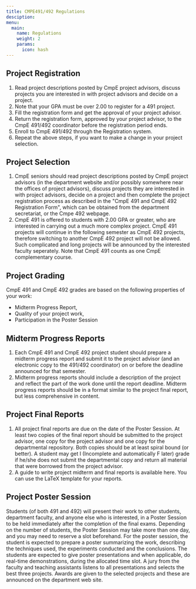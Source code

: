 ```yaml
---
title: CMPE491/492 Regulations
desciption:
menu:
  main:
    name: Regulations
    weight: 2
    params:
      icon: hash
---
```



## Project Registration

1. Read project descriptions posted by CmpE project advisors, discuss projects you are interested in with project advisors and decide on a project.
2. Note that your GPA must be over 2.00 to register for a 491 project.
3. Fill the registration form and get the approval of your project advisor.
4. Return the registration form, approved by your project advisor, to the CmpE 491/492 coordinator before the registration period ends.
5. Enroll to CmpE 491/492 through the Registration system. 
6. Repeat the above steps, if you want to make a change in your project selection.


## Project Selection

1. CmpE seniors should read project descriptions posted by CmpE project advisors (in the department website and/or possibly somewhere near the offices of project advisors), discuss projects they are interested in with project advisors, decide on a project and then complete the project registration process as described in the "CmpE 491 and CmpE 492 Registration Form", which can be obtained from the department secretariat, or the Cmpe 492 webpage.
2. CmpE 491 is offered to students with 2.00 GPA or greater, who are interested in carrying out a much more complex project. CmpE 491 projects will continue in the following semester as CmpE 492 projects, therefore switching to another CmpE 492 project will not be allowed. Such complicated and long projects will be announced by the interested faculty seperately. Note that CmpE 491 counts as one CmpE complementary course.

## Project Grading 

CmpE 491 and CmpE 492 grades are based on the following properties of your work:

- Midterm Progress Report,
- Quality of your project work,
- Participation in the Poster Session

## Midterm Progress Reports

1. Each CmpE 491 and CmpE 492 project student should prepare a midterm progress report and submit it to the project advisor (and an electronic copy to the 491/492 coordinator) on or before the deadline announced for that semester.
2. Midterm progress reports should include a description of the project and reflect the part of the work done until the report deadline. Midterm progress reports should be in a format similar to the project final report, but less comprehensive in content.

## Project Final Reports

1. All project final reports are due on the date of the Poster Session. At least two copies of the final report should be submitted to the project advisor, one copy for the project advisor and one copy for the departmental repository. Both copies should be at least spiral bound (or better). A student may get I (Incomplete and automatically F later) grade if he/she does not submit the departmental copy and return all material that were borrowed from the project advisor.
2. A guide to write project midterm and final reports is available here. You can use  the LaTeX template for your reports.


## Project Poster Session

Students (of both 491 and 492) will present their work to other students, department faculty, and anyone else who is interested, in a Poster Session to be held immediately after the completion of the final exams. Depending on the number of students, the Poster Session may take more than one day, and you may need to reserve a slot beforehand. For the poster session, the student is expected to prepare a poster summarizing the work, describing the techniques used, the experiments conducted and the conclusions. The students are expected to give poster presentations and when applicable, do real-time demonstrations, during the allocated time slot. A jury from the faculty and teaching assistants listens to all presentations and selects the best three projects. Awards are given to the selected projects and these are announced on the department web site.